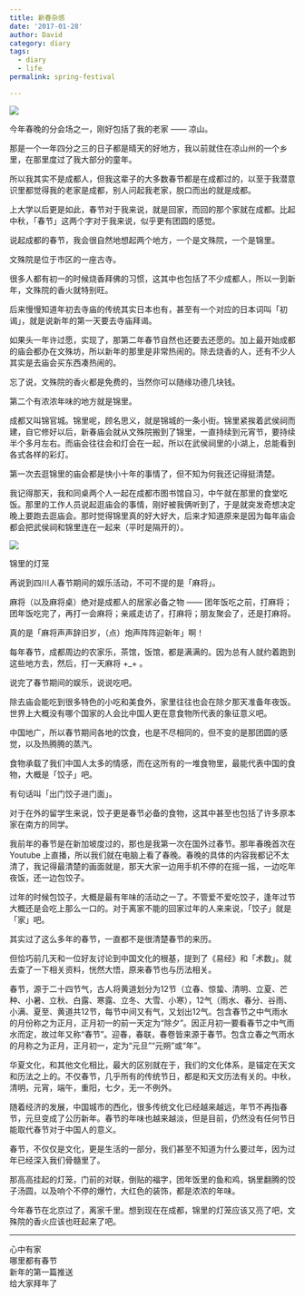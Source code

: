 ```yaml
---
title: 新春杂感
date: '2017-01-28'
author: David
category: diary
tags:
  - diary
  - life
permalink: spring-festival

---
```


![](/blog/images/wp_weixin_public/锦里的香火又旺了.jpg)

<!-- more -->

今年春晚的分会场之一，刚好包括了我的老家 —— 凉山。

那是一个一年四分之三的日子都是晴天的好地方，我以前就住在凉山州的一个乡里，在那里度过了我大部分的童年。

所以我其实不是成都人，但我这辈子的大多数春节都是在成都过的，以至于我潜意识里都觉得我的老家是成都，别人问起我老家，脱口而出的就是成都。

上大学以后更是如此，春节对于我来说，就是回家，而回的那个家就在成都。比起中秋，「春节」这两个字对于我来说，似乎更有团圆的感觉。



说起成都的春节，我会很自然地想起两个地方，一个是文殊院，一个是锦里。

文殊院是位于市区的一座古寺。

很多人都有初一的时候烧香拜佛的习惯，这其中也包括了不少成都人，所以一到新年，文殊院的香火就特别旺。

后来慢慢知道年初去寺庙的传统其实日本也有，甚至有一个对应的日本词叫「初谒」，就是说新年的第一天要去寺庙拜谒。

如果头一年许过愿，实现了，那第二年春节自然也还要去还愿的。加上最开始成都的庙会都办在文殊坊，所以新年的那里是非常热闹的。除去烧香的人，还有不少人其实是去庙会买东西凑热闹的。

忘了说，文殊院的香火都是免费的，当然你可以随缘功德几块钱。

第二个有浓浓年味的地方就是锦里。

成都又叫锦官城。锦里呢，顾名思义，就是锦城的一条小街。锦里紧挨着武侯祠而建，自它修好以后，新春庙会就从文殊院搬到了锦里，一直持续到元宵节，要持续半个多月左右。而庙会往往会和灯会在一起，所以在武侯祠里的小湖上，总能看到各式各样的彩灯。

第一次去逛锦里的庙会都是快小十年的事情了，但不知为何我还记得挺清楚。

我记得那天，我和同桌两个人一起在成都市图书馆自习，中午就在那里的食堂吃饭。那里的工作人员说起逛庙会的事情，刚好被我俩听到了，于是就突发奇想决定晚上要跑去逛庙会。那时觉得锦里真的好大好大，后来才知道原来是因为每年庙会都会把武侯祠和锦里连在一起来（平时是隔开的）。

![](/blog/images/wp_weixin_public/55373343201103252039583761110705374_007-COLLAGE.jpg)

锦里的灯笼

再说到四川人春节期间的娱乐活动，不可不提的是「麻将」。

麻将（以及麻将桌）绝对是成都人的居家必备之物 —— 团年饭吃之前，打麻将；团年饭吃完了，再打一会麻将；亲戚走访了，打麻将；朋友聚会了，还是打麻将。

真的是「麻将声声辞旧岁，（点）炮声阵阵迎新年」啊！

每年春节，成都周边的农家乐，茶馆，饭馆，都是满满的。因为总有人就约着跑到这些地方去，然后，打一天麻将 +_+ 。


说完了春节期间的娱乐，说说吃吧。

除去庙会能吃到很多特色的小吃和美食外，家里往往也会在除夕那天准备年夜饭。世界上大概没有哪个国家的人会比中国人更在意食物所代表的象征意义吧。

中国地广，所以春节期间各地的饮食，也是不尽相同的，但不变的是那团圆的感觉，以及热腾腾的蒸汽。

食物承载了我们中国人太多的情感，而在这所有的一堆食物里，最能代表中国的食物，大概是「饺子」吧。

有句话叫「出门饺子进门面」。

对于在外的留学生来说，饺子更是春节必备的食物，这其中甚至也包括了许多原本家在南方的同学。

我前年的春节是在新加坡度过的，那也是我第一次在国外过春节。那年春晚首次在 Youtube 上直播，所以我们就在电脑上看了春晚。春晚的具体的内容我都记不太清了，我记得最清楚的画面就是，那天大家一边用手机不停的在摇一摇，一边吃年夜饭，还一边包饺子。

过年的时候包饺子，大概是最有年味的活动之一了。不管爱不爱吃饺子，逢年过节大概还是会吃上那么一口的。对于离家不能的回家过年的人来来说，「饺子」就是「家」吧。


其实过了这么多年的春节，一直都不是很清楚春节的来历。

但恰巧前几天和一位好友讨论到中国文化的根基，提到了《易经》和「术数」。就去查了一下相关资料，恍然大悟，原来春节也与历法相关。

春节，源于二十四节气，古人将黄道划分为12节（立春、惊蛰、清明、立夏、芒种、小暑、立秋、白露、寒露、立冬、大雪、小寒），12气（雨水、春分、谷雨、小满、夏至、黄道共12节，每节中间又有气，又划出12气。包含春节之中气雨水的月份称之为正月，正月初一的前一天定为“除夕”。因正月初一要看春节之中气雨水而定，故过年又称“春节”。迎春，春联，春卷皆来源于春节。包含立春之气雨水的月称之为正月，正月初一，定为“元旦”“元朔”或“年”。

华夏文化，和其他文化相比，最大的区别就在于，我们的文化体系，是锚定在天文和历法之上的。不仅春节，几乎所有的传统节日，都是和天文历法有关的。中秋，清明，元宵，端午，重阳，七夕，无一不例外。

随着经济的发展，中国城市的西化，很多传统文化已经越来越远，年节不再指春节，元旦变成了公历新年。春节的年味也越来越淡，但是目前，仍然没有任何节日能取代春节对于中国人的意义。

春节，不仅仅是文化，更是生活的一部分，我们甚至不知道为什么要过年，因为过年已经深入我们骨髓里了。

那高高挂起的灯笼，门前的对联，倒贴的福字，团年饭里的鱼和鸡，锅里翻腾的饺子汤圆，以及响个不停的爆竹，大红色的装饰，都是浓浓的年味。

今年春节在北京过了，离家千里。想到现在在成都，锦里的灯笼应该又亮了吧，文殊院的香火应该也旺起来了吧。



<hr>
<div class="post-motto">
<div>心中有家</div>
<div>哪里都有春节</div>
<div>新年的第一篇推送</div>
<div>给大家拜年了</div>
</div>
